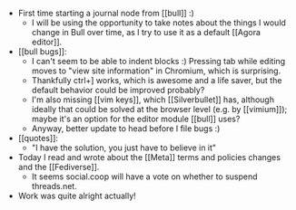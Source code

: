 - First time starting a journal node from [[bull]] :)
  - I will be using the opportunity to take notes about the things I would change in Bull over time, as I try to use it as a default [[Agora editor]].
- [[bull bugs]]:
  - I can't seem to be able to indent blocks :) Pressing tab while editing moves to "view site information" in Chromium, which is surprising.
  - Thankfully ctrl+] works, which is awesome and a life saver, but the default behavior could be improved probably?
  - I'm also missing [[vim keys]], which [[Silverbullet]] has, although ideally that could be solved at the browser level (e.g. by [[vimium]]); maybe it's an option for the editor module [[bull]] uses?
  - Anyway, better update to head before I file bugs :)
- [[quotes]]:
  - "I have the solution, you just have to believe in it"
- Today I read and wrote about the [[Meta]] terms and policies changes and the [[Fediverse]].
  - It seems social.coop will have a vote on whether to suspend threads.net.
- Work was quite alright actually!
